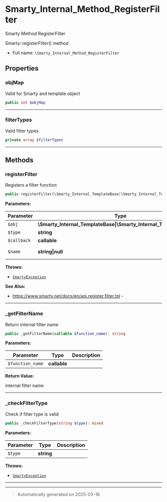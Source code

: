 
# Smarty_Internal_Method_RegisterFilter

Smarty Method RegisterFilter

Smarty::registerFilter() method

* Full name: `\Smarty_Internal_Method_RegisterFilter`



## Properties


### objMap

Valid for Smarty and template object

```php
public int $objMap
```






***

### filterTypes

Valid filter types

```php
private array $filterTypes
```






***

## Methods


### registerFilter

Registers a filter function

```php
public registerFilter(\Smarty_Internal_TemplateBase|\Smarty_Internal_Template|\Smarty $obj, string $type, callable $callback, string|null $name = null): \Smarty|\Smarty_Internal_Template
```








**Parameters:**

| Parameter | Type | Description |
|-----------|------|-------------|
| `$obj` | **\Smarty_Internal_TemplateBase&#124;\Smarty_Internal_Template&#124;\Smarty** |  |
| `$type` | **string** | filter type |
| `$callback` | **callable** |  |
| `$name` | **string&#124;null** | optional filter name |




**Throws:**

- [`SmartyException`](./SmartyException.md)



**See Also:**

* https://www.smarty.net/docs/en/api.register.filter.tpl - 

***

### _getFilterName

Return internal filter name

```php
public _getFilterName(callable $function_name): string
```








**Parameters:**

| Parameter | Type | Description |
|-----------|------|-------------|
| `$function_name` | **callable** |  |


**Return Value:**

internal filter name




***

### _checkFilterType

Check if filter type is valid

```php
public _checkFilterType(string $type): mixed
```








**Parameters:**

| Parameter | Type | Description |
|-----------|------|-------------|
| `$type` | **string** |  |




**Throws:**

- [`SmartyException`](./SmartyException.md)



***


***
> Automatically generated on 2025-03-18
